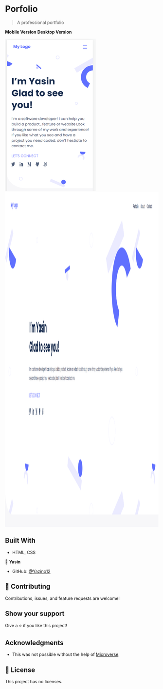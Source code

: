 # Porfolio

> A professional portfolio

**Mobile Version** **Desktop Version**

<img src="https://github.com/Yazino12/portfolio-project/blob/master/images/demo.png?raw=true" width="300" height="500"> <img src="https://github.com/Yazino12/portfolio-project/blob/master/images/demo-desktop.png?raw=true" width="600" height="1100">

## Built With

- HTML, CSS

👤 **Yasin**

- GitHub: [@Yazino12](https://github.com/Yazino12)

## 🤝 Contributing

Contributions, issues, and feature requests are welcome!

## Show your support

Give a ⭐️ if you like this project!

## Acknowledgments

- This was not possible without the help of [Microverse](https://github.com/microverseinc/curriculum-transversal-skills/blob/main/documentation/hello_microverse_project.md).

## 📝 License

This project has no licenses.
